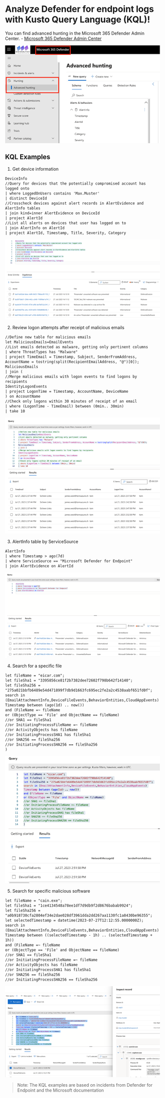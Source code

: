 # Analyze Defender for endpoint logs with Kusto Query Language (KQL)!

You can find advanced hunting in the Microsoft 365 Defender Admin Center. - [Microsoft 365 Defender Admin Center](https://security.microsoft.com/v2/advanced-hunting)

<img src="/Images/M365.png" alt="Microsoft 365 Defender Admin Center">

## KQL Examples

1. Get device information

```
DeviceInfo
//Query for devices that the potentially compromised account has logged onto
| where LoggedOnUsers contains 'Max.Muster'
| distinct DeviceId
//Crosscheck devices against alert records in AlertEvidence and AlertInfo tables
| join kind=inner AlertEvidence on DeviceId
| project AlertId
//List all alerts on devices that user has logged on to
| join AlertInfo on AlertId
| project AlertId, Timestamp, Title, Severity, Category
```

<img src="/Images/Example_1.png" alt="Example 1">

2. Review logon attempts after receipt of malicious emails

```
//Define new table for malicious emails
let MaliciousEmails=EmailEvents
//List emails detected as malware, getting only pertinent columns
| where ThreatTypes has "Malware"
| project TimeEmail = Timestamp, Subject, SenderFromAddress, AccountName = tostring(split(RecipientEmailAddress, "@")[0]);
MaliciousEmails
| join (
//Merge malicious emails with logon events to find logons by recipients
IdentityLogonEvents
| project LogonTime = Timestamp, AccountName, DeviceName
) on AccountName
//Check only logons within 30 minutes of receipt of an email
| where (LogonTime - TimeEmail) between (0min.. 30min)
| take 10
```

<img src="/Images/Example_2.png" alt="Example 2">

3. AlertInfo table by ServiceSource

```
AlertInfo
| where Timestamp > ago(7d)
| where ServiceSource == "Microsoft Defender for Endpoint"
| join AlertEvidence on AlertId
```

<img src="/Images/Example_3.png" alt="Example 3">

4. Search for a specific file

```
let fileName = "eicar.com";
let fileSha1 = "3395856ce81f2b7382dee72602f798b642f14140";
let fileSha256 = "275a021bbfb6489e54d471899f7db9d1663fc695ec2fe2a2c4538aabf651fd0f";
search in (EmailAttachmentInfo,DeviceFileEvents,BehaviorEntities,CloudAppEvents)
Timestamp between (ago(1d) .. now())
and (FileName =~ fileName
or (ObjectType == 'File' and ObjectName == fileName)
//or SHA1 == fileSha1
//or InitiatingProcessFileName =~ fileName
//or ActivityObjects has fileName
//or InitiatingProcessSHA1 has fileSha1
//or SHA256 == fileSha256
//or InitiatingProcessSHA256 == fileSha256
)
```
<img src="/Images/Example_4.png" alt="Example 4">

5. Search for specific malicious software

```
let fileName = "cain.exe";
let fileSha1 = "1ce4134548a78ee1df7d9db9f2d8676babab9924";
let fileSha256 = "a0b918730cfa2804ef34e2dae028df3961dda2dd267aa1130fc1a8430be96355";
let selectedTimestamp = datetime(2023-07-27T12:12:55.0000000Z);
search in (EmailAttachmentInfo,DeviceFileEvents,BehaviorEntities,CloudAppEvents)
Timestamp between ((selectedTimestamp - 1h) .. (selectedTimestamp + 1h))
and (FileName =~ fileName
or (ObjectType == 'File' and ObjectName == fileName)
//or SHA1 == fileSha1
//or InitiatingProcessFileName =~ fileName
//or ActivityObjects has fileName
//or InitiatingProcessSHA1 has fileSha1
//or SHA256 == fileSha256
//or InitiatingProcessSHA256 == fileSha256
```
<img src="/Images/Example_5.png" alt="Example 5">

> Note: The KQL examples are based on incidents from Defender for Endpoint and the Microsoft documentation